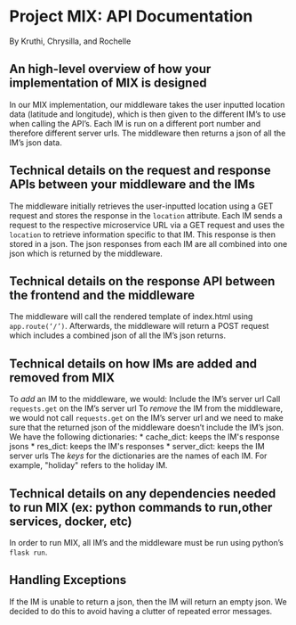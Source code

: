 # Project MIX: API Documentation
By Kruthi, Chrysilla, and Rochelle
## An high-level overview of how your implementation of MIX is designed
In our MIX implementation, our middleware takes the user inputted location data (latitude and longitude), which is then given to the different IM’s to use when calling the API’s. Each IM is run on a different port number and therefore different server urls. The middleware then returns a json of all the IM’s json data.  

## Technical details on the request and response APIs between your middleware and the IMs
The middleware initially retrieves the user-inputted location using a GET request and stores the response in the `location` attribute. Each IM sends a request to the respective microservice URL via a GET request and uses the `location` to retrieve information specific to that IM. This response is then stored in a json. The json responses from each IM are all combined into one json which is returned by the middleware.


## Technical details on the response API between the frontend and the middleware
The middleware will call the rendered template of index.html using `app.route(‘/’)`. Afterwards, the middleware will return a POST request which includes a combined json of all the IM’s json returns. 

## Technical details on how IMs are added and removed from MIX
To *add* an IM to the middleware, we would:
Include the IM’s server url
Call `requests.get` on the IM’s server url
To *remove* the IM from the middleware, we would not call `requests.get` on the IM’s server url and we need to make sure that the returned json of the middleware doesn’t include the IM’s json.     
We have the following dictionaries:
    * cache_dict: keeps the IM's response jsons
    * res_dict: keeps the IM's responses
    * server_dict: keeps the IM server urls
The *keys* for the dictionaries are the names of each IM. For example, "holiday" refers to the holiday IM. 


## Technical details on any dependencies needed to run MIX (ex: python commands to run,other services, docker, etc)
In order to run MIX, all IM’s and the middleware must be run using python’s `flask run`. 

## Handling Exceptions
If the IM is unable to return a json, then the IM will return an empty json. We decided to do this to avoid having a clutter of repeated error messages. 

